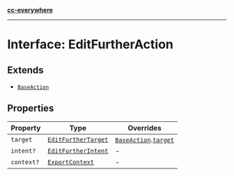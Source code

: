 [**cc-everywhere**](../../../../../index.md)

***

# Interface: EditFurtherAction

## Extends

- [`BaseAction`](../../export-config-types/interfaces/base-action.md)

## Properties

| Property | Type | Overrides |
| ------ | ------ | ------ |
| <a id="target"></a> `target` | [`EditFurtherTarget`](../../export-config-types/enumerations/edit-further-target.md) | [`BaseAction`](../../export-config-types/interfaces/base-action.md).[`target`](../../export-config-types/interfaces/base-action.md#target) |
| <a id="intent"></a> `intent?` | [`EditFurtherIntent`](../../export-config-types/enumerations/edit-further-intent.md) | - |
| <a id="context"></a> `context?` | [`ExportContext`](../../export-config-types/type-aliases/export-context.md) | - |
